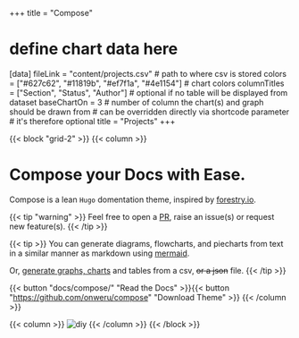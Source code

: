 +++
title = "Compose"
# define chart data here
[data]
  fileLink = "content/projects.csv" # path to where csv is stored
  colors = ["#627c62", "#11819b", "#ef7f1a", "#4e1154"] # chart colors
  columnTitles = ["Section", "Status", "Author"] # optional if no table will be displayed from dataset
  baseChartOn = 3 # number of column the chart(s) and graph should be drawn from # can be overridden directly via shortcode parameter # it's therefore optional
  title = "Projects"
+++

{{< block "grid-2" >}}
{{< column >}}
# Compose your Docs with __Ease__.

Compose is a lean `Hugo` domentation theme, inspired by [forestry.io](https://forestry.io). 

{{< tip "warning" >}}
Feel free to open a [PR](https://github.com/onweru/compose/pulls), raise an issue(s) or request new feature(s).
{{< /tip >}}

{{< tip >}} 
You can generate diagrams, flowcharts, and piecharts from text in a similar manner as markdown using [mermaid](./docs/compose/mermaid/).

Or, [generate graphs, charts]("./docs/compose/graphs-charts-tables/#show-a-pie-doughnut--bar-chart-at-once") and tables from a csv, ~~or a json~~ file.
{{< /tip >}}

{{< button "docs/compose/" "Read the Docs" >}}{{< button "https://github.com/onweru/compose" "Download Theme" >}}
{{< /column >}}

{{< column >}}
![diy](/images/scribble.jpg)
{{< /column >}}
{{< /block >}}

